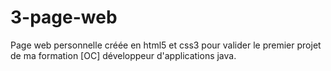 # 3-page-web
Page web personnelle créée en html5 et css3 pour valider le premier projet de ma formation [OC] développeur d'applications java.